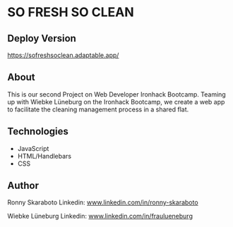 # SO FRESH SO CLEAN

## Deploy Version

https://sofreshsoclean.adaptable.app/

## About
This is our second Project on Web Developer Ironhack Bootcamp. Teaming up with Wiebke Lüneburg on the Ironhack Bootcamp, 
we create a web app to facilitate the cleaning management process in a shared flat.

## Technologies 
- JavaScript
- HTML/Handlebars
- CSS

## Author
Ronny Skaraboto 
Linkedin: www.linkedin.com/in/ronny-skaraboto

Wiebke Lüneburg
Linkedin: www.linkedin.com/in/fraulueneburg
